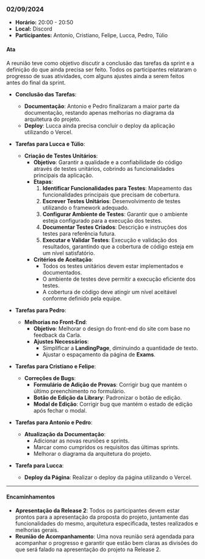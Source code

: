 ### 02/09/2024

- **Horário:** 20:00 - 20:50
- **Local:** Discord
- **Participantes:** Antonio, Cristiano, Felipe, Lucca, Pedro, Túlio

#### Ata

A reunião teve como objetivo discutir a conclusão das tarefas da sprint e a definição do que ainda precisa ser feito. Todos os participantes relataram o progresso de suas atividades, com alguns ajustes ainda a serem feitos antes do final da sprint.

- **Conclusão das Tarefas**:

  - **Documentação**: Antonio e Pedro finalizaram a maior parte da documentação, restando apenas melhorias no diagrama da arquitetura do projeto.
  - **Deploy**: Lucca ainda precisa concluir o deploy da aplicação utilizando o Vercel.

- **Tarefas para Lucca e Túlio**:

  - **Criação de Testes Unitários**:
    - **Objetivo**: Garantir a qualidade e a confiabilidade do código através de testes unitários, cobrindo as funcionalidades principais da aplicação.
    - **Etapas**:
      1. **Identificar Funcionalidades para Testes**: Mapeamento das funcionalidades principais que precisam de cobertura.
      2. **Escrever Testes Unitários**: Desenvolvimento de testes utilizando o framework adequado.
      3. **Configurar Ambiente de Testes**: Garantir que o ambiente esteja configurado para a execução dos testes.
      4. **Documentar Testes Criados**: Descrição e instruções dos testes para referência futura.
      5. **Executar e Validar Testes**: Execução e validação dos resultados, garantindo que a cobertura de código esteja em um nível satisfatório.
    - **Critérios de Aceitação**:
      - Todos os testes unitários devem estar implementados e documentados.
      - O ambiente de testes deve permitir a execução eficiente dos testes.
      - A cobertura de código deve atingir um nível aceitável conforme definido pela equipe.

- **Tarefas para Pedro**:

  - **Melhorias no Front-End**:
    - **Objetivo**: Melhorar o design do front-end do site com base no feedback da Carla.
    - **Ajustes Necessários**:
      - Simplificar a **LandingPage**, diminuindo a quantidade de texto.
      - Ajustar o espaçamento da página de **Exams**.

- **Tarefas para Cristiano e Felipe**:

  - **Correções de Bugs**:
    - **Formulário de Adição de Provas**: Corrigir bug que mantém o último preenchimento no formulário.
    - **Botão de Edição da Library**: Padronizar o botão de edição.
    - **Modal de Edição**: Corrigir bug que mantém o estado de edição após fechar o modal.

- **Tarefas para Antonio e Pedro**:

  - **Atualização da Documentação**:
    - Adicionar as novas reuniões e sprints.
    - Marcar como cumpridos os requisitos das últimas sprints.
    - Melhorar o diagrama da arquitetura do projeto.

- **Tarefa para Lucca**:
  - **Deploy da Página**: Realizar o deploy da página utilizando o Vercel.

---

#### Encaminhamentos

- **Apresentação da Release 2**: Todos os participantes devem estar prontos para a apresentação da proposta do projeto, juntamente das funcionalidades do mesmo, arquitetura especificada, testes realizados e melhorias gerais.
- **Reunião de Acompanhamento**: Uma nova reunião será agendada para acompanhar o progresso e garantir que estão bem claras as divisões do que será falado na apresentação do projeto na Release 2.
